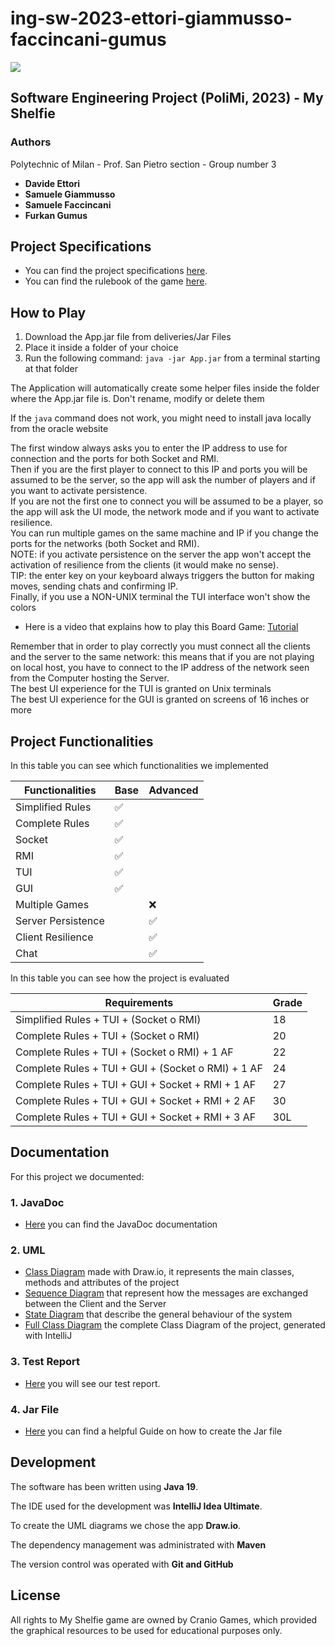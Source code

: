 # ing-sw-2023-ettori-giammusso-faccincani-gumus

![](https://github.com/Davide-Ettori/ing-sw-2023-ettori-giammusso-faccincani-gumus/blob/main/deliveries/UML%20Diagrams/PNG/Title%202000x618px.png)

## Software Engineering Project (PoliMi, 2023) - My Shelfie 


### Authors
Polytechnic of Milan - Prof. San Pietro section - Group number 3
- <b> Davide Ettori </b>
- <b> Samuele Giammusso </b>
- <b> Samuele Faccincani </b>
- <b> Furkan Gumus </b>


## Project Specifications
- You can find the project specifications [here](https://github.com/Davide-Ettori/ing-sw-2023-ettori-giammusso-faccincani-gumus/blob/main/deliveries/Project%20Specifications/Requirements.pdf).
- You can find the rulebook of the game [here](https://github.com/Davide-Ettori/ing-sw-2023-ettori-giammusso-faccincani-gumus/blob/main/deliveries/Project%20Specifications/Rulebook.png).

## How to Play
1. Download the App.jar file from deliveries/Jar Files
2. Place it inside a folder of your choice
3. Run the following command: `java -jar App.jar` from a terminal starting at that folder

The Application will automatically create some helper files inside the folder where the App.jar file is. Don't rename, modify or delete them

If the `java` command does not work, you might need to install java locally from the oracle website  
  
The first window always asks you to enter the IP address to use for connection and the ports for both Socket and RMI.  
Then if you are the first player to connect to this IP and ports you will be assumed to be the server, so the app will ask the number of players and if you want to activate persistence.  
If you are not the first one to connect you will be assumed to be a player, so the app will ask the UI mode, the network mode and if you want to activate resilience.  
You can run multiple games on the same machine and IP if you change the ports for the networks (both Socket and RMI).  
NOTE: if you activate persistence on the server the app won't accept the activation of resilience from the clients (it would make no sense).  
TIP: the enter key on your keyboard always triggers the button for making moves, sending chats and confirming IP.  
Finally, if you use a NON-UNIX terminal the TUI interface won't show the colors

- Here is a video that explains how to play this Board Game: [Tutorial](https://my-shelfie-video.netlify.app)

Remember that in order to play correctly you must connect all the clients and the server to the same network: this means that if you are not playing on local host, you have to connect to the IP address of the network seen from the Computer hosting the Server.   
The best UI experience for the TUI is granted on Unix terminals  
The best UI experience for the GUI is granted on screens of 16 inches or more

## Project Functionalities
In this table you can see which functionalities we implemented

| Functionalities    | Base | Advanced |
|--------------------|------|----------|
| Simplified Rules   | ✅    |          |
| Complete Rules     | ✅    |          |
| Socket             | ✅    |          |
| RMI                | ✅    |          |
| TUI                | ✅    |          |
| GUI                | ✅    |          |
| Multiple Games     |      | ❌        |
| Server Persistence |      | ✅        |
| Client Resilience  |      | ✅        |
| Chat               |      | ✅        |

In this table you can see how the project is evaluated

| Requirements                                       | Grade |
|----------------------------------------------------|-------|
| Simplified Rules + TUI + (Socket o RMI)            | 18    |
| Complete Rules + TUI + (Socket o RMI)              | 20    |
| Complete Rules + TUI + (Socket o RMI) + 1 AF       | 22    |
| Complete Rules + TUI + GUI + (Socket o RMI) + 1 AF | 24    |
| Complete Rules + TUI + GUI + Socket + RMI + 1 AF   | 27    |
| Complete Rules + TUI + GUI + Socket + RMI + 2 AF   | 30    |
| Complete Rules + TUI + GUI + Socket + RMI + 3 AF   | 30L   |

## Documentation
For this project we documented:
### 1. JavaDoc
- [Here](https://javadoc-web.netlify.app) you can find the JavaDoc documentation
### 2. UML
- [Class Diagram](https://github.com/Davide-Ettori/ing-sw-2023-ettori-giammusso-faccincani-gumus/blob/54cfcebd3fc741955e5c213090cbb66ec0a11f60/deliveries/UML%20Diagrams/PNG/Class%20Diagram.drawio.png) made with Draw.io, it represents the main classes, methods and attributes of the project
- [Sequence Diagram](https://github.com/Davide-Ettori/ing-sw-2023-ettori-giammusso-faccincani-gumus/blob/25beff41190c2fd519979629af4a3104baf94605/deliveries/UML%20Diagrams/PNG/Sequence%20Diagram.drawio.png) that represent how the messages are exchanged between the Client and the Server
- [State Diagram](https://github.com/Davide-Ettori/ing-sw-2023-ettori-giammusso-faccincani-gumus/blob/main/deliveries/UML%20Diagrams/PNG/State%20Diagram.drawio.png) that describe the general behaviour of the system
- [Full Class Diagram](https://github.com/Davide-Ettori/ing-sw-2023-ettori-giammusso-faccincani-gumus/blob/main/deliveries/UML%20Diagrams/PNG/Full%20Class%20Diagram.drawio.png) the complete Class Diagram of the project, generated with IntelliJ
### 3. Test Report 
- [Here](https://test-report-web.netlify.app) you will see our test report.
### 4. Jar File
- [Here](https://github.com/Davide-Ettori/ing-sw-2023-ettori-giammusso-faccincani-gumus/blob/8b1fe22d51e6859e0278cf721a1dcd0fa1edc162/deliveries/Jar%20Files/Jar%20file%20for%20Dummies.pdf) you can find a helpful Guide on how to create the Jar file

## Development
The software has been written using **Java 19**.

The IDE used for the development was **IntelliJ Idea Ultimate**.

To create the UML diagrams we chose the app **Draw.io**.

The dependency management was administrated with **Maven** 

The version control was operated with **Git and GitHub**


## License
All rights to My Shelfie game are owned by Cranio Games, which provided the graphical resources to be used for educational purposes only.